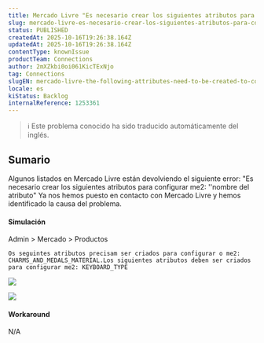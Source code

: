 ```yaml
---
title: Mercado Livre "Es necesario crear los siguientes atributos para configurar me2: ''nombre del atributo".
slug: mercado-livre-es-necesario-crear-los-siguientes-atributos-para-configurar-me2-nombre-del-atributo
status: PUBLISHED
createdAt: 2025-10-16T19:26:38.164Z
updatedAt: 2025-10-16T19:26:38.164Z
contentType: knownIssue
productTeam: Connections
author: 2mXZkbi0oi061KicTExNjo
tag: Connections
slugEN: mercado-livre-the-following-attributes-need-to-be-created-to-configure-me2-attribute-name
locale: es
kiStatus: Backlog
internalReference: 1253361
---
```


>ℹ️ Este problema conocido ha sido traducido automáticamente del inglés.

## Sumario


Algunos listados en Mercado Livre están devolviendo el siguiente error: "Es necesario crear los siguientes atributos para configurar me2: ''nombre del atributo"
Ya nos hemos puesto en contacto con Mercado Livre y hemos identificado la causa del problema.


#### Simulación



Admin > Mercado > Productos

    Os seguintes atributos precisam ser criados para configurar o me2: CHARMS_AND_MEDALS_MATERIAL.Los siguientes atributos deben ser criados para configurar me2: KEYBOARD_TYPE


 ![](https://vtexhelp.zendesk.com/attachments/token/3E9OM6bkGAbmCH6mX5U9f0SOm/?name=image.png)

 ![](https://vtexhelp.zendesk.com/attachments/token/n6Jmp5fJYCGf5Dfr1H6cAamNF/?name=image.png)


#### Workaround


N/A



